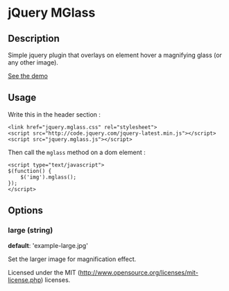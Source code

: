 jQuery MGlass
===============

## Description

Simple jquery plugin that overlays on element hover a magnifying glass (or any other image).  

[See the demo](http://younes.info/demos/mglass/example.html)

## Usage

Write this in the header section :

	<link href="jquery.mglass.css" rel="stylesheet">
	<script src="http://code.jquery.com/jquery-latest.min.js"></script>
	<script src="jquery.mglass.js"></script>


Then call the `mglass` method on a dom element :

    <script type="text/javascript">
    $(function() {
        $('img').mglass();
    });
    </script>

## Options

### large (string)

**default**: 'example-large.jpg'

Set the larger image for magnification effect.

Licensed under the MIT (http://www.opensource.org/licenses/mit-license.php) licenses.

